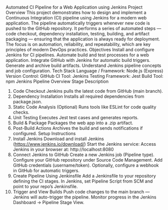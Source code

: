 Automated CI Pipeline for a Web Application using Jenkins
 Project Overview
This project demonstrates how to design and implement a Continuous Integration (CI) pipeline using Jenkins for a modern web application.
The pipeline automatically triggers whenever new code is pushed to the GitHub repository. It performs a series of automated steps — code checkout, dependency installation, testing, building, and artifact packaging — ensuring that the application is always ready for deployment.
The focus is on automation, reliability, and repeatability, which are key principles of modern DevOps practices.
 Objectives
Install and configure Jenkins for CI pipelines.
Automate build and test processes for a web application.
Integrate GitHub with Jenkins for automatic build triggers.
Generate and archive build artifacts.
Understand Jenkins pipeline concepts and job configuration.
 Tech Stack
Language / Framework: Node.js (Express)
Version Control: GitHub
CI Tool: Jenkins
Testing Framework: Jest
Build Tool: npm
 Jenkins Pipeline Overview
Stage	Description
1. Code Checkout	Jenkins pulls the latest code from GitHub (main branch).
2. Dependency Installation	Installs all required dependencies from package.json.
3. Static Code Analysis (Optional)	Runs tools like ESLint for code quality checks.
4. Unit Testing	Executes Jest test cases and generates reports.
5. Build & Package	Packages the web app into a .zip artifact.
6. Post-Build Actions	Archives the build and sends notifications if configured.
 Setup Instructions
1. Install Jenkins
Download and install Jenkins (https://www.jenkins.io/download/)
Start the Jenkins service:
Access Jenkins in your browser at: http://localhost:8080
2. Connect Jenkins to GitHub
Create a new Jenkins job (Pipeline type).
Configure your GitHub repository under Source Code Management.
Add GitHub credentials (username/token).
Optionally, configure a webhook in GitHub for automatic triggers.
3. Create Pipeline Using Jenkinsfile
Add a Jenkinsfile to your repository defining the CI stages.
In Jenkins, set Pipeline Script from SCM and point to your repo’s Jenkinsfile.
4. Trigger and View Builds
Push code changes to the main branch — Jenkins will auto-trigger the pipeline.
Monitor progress in the Jenkins Dashboard → Pipeline Stage View.
